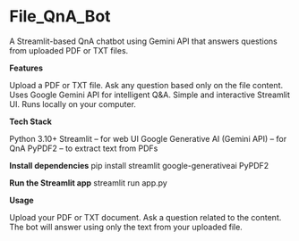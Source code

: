 # File_QnA_Bot
A Streamlit-based QnA chatbot using Gemini API that answers questions from uploaded PDF or TXT files.


**Features**

Upload a PDF or TXT file.
Ask any question based only on the file content.
Uses Google Gemini API for intelligent Q&A.
Simple and interactive Streamlit UI.
Runs locally on your computer.


**Tech Stack**

Python 3.10+
Streamlit – for web UI
Google Generative AI (Gemini API) – for QnA
PyPDF2 – to extract text from PDFs


**Install dependencies**
pip install streamlit google-generativeai PyPDF2



**Run the Streamlit app**
streamlit run app.py


**Usage**

Upload your PDF or TXT document.
Ask a question related to the content.
The bot will answer using only the text from your uploaded file.
